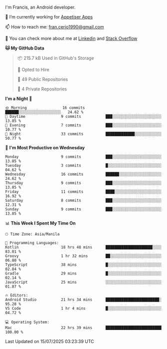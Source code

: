 
I'm Francis, an Android developer.

🔭 I’m currently working for [Appetiser Apps](http://appetiser.com.au)

📫 How to reach me: fran.cerio1990@gmail.com

👀 You can check more about me at [Linkedin](https://www.linkedin.com/in/francerio/) and [Stack Overflow](https://stackoverflow.com/users/1614267/fran-ceriu)



<!--START_SECTION:waka-->
**🐱 My GitHub Data** 

> 📦 215.7 kB Used in GitHub's Storage 
 > 
> 💼 Opted to Hire
 > 
> 📜 49 Public Repositories 
 > 
> 🔑 4 Private Repositories 
 > 
**I'm a Night 🦉** 

```text
🌞 Morning                16 commits          ██████░░░░░░░░░░░░░░░░░░░   24.62 % 
🌆 Daytime                9 commits           ███░░░░░░░░░░░░░░░░░░░░░░   13.85 % 
🌃 Evening                7 commits           ███░░░░░░░░░░░░░░░░░░░░░░   10.77 % 
🌙 Night                  33 commits          █████████████░░░░░░░░░░░░   50.77 % 
```
📅 **I'm Most Productive on Wednesday** 

```text
Monday                   9 commits           ███░░░░░░░░░░░░░░░░░░░░░░   13.85 % 
Tuesday                  3 commits           █░░░░░░░░░░░░░░░░░░░░░░░░   04.62 % 
Wednesday                16 commits          ██████░░░░░░░░░░░░░░░░░░░   24.62 % 
Thursday                 9 commits           ███░░░░░░░░░░░░░░░░░░░░░░   13.85 % 
Friday                   11 commits          ████░░░░░░░░░░░░░░░░░░░░░   16.92 % 
Saturday                 8 commits           ███░░░░░░░░░░░░░░░░░░░░░░   12.31 % 
Sunday                   9 commits           ███░░░░░░░░░░░░░░░░░░░░░░   13.85 % 
```


📊 **This Week I Spent My Time On** 

```text
🕑︎ Time Zone: Asia/Manila

💬 Programming Languages: 
Kotlin                   18 hrs 48 mins      █████████████████████░░░░   83.01 % 
Groovy                   1 hr 32 mins        ██░░░░░░░░░░░░░░░░░░░░░░░   06.80 % 
TypeScript               38 mins             █░░░░░░░░░░░░░░░░░░░░░░░░   02.84 % 
Gradle                   29 mins             █░░░░░░░░░░░░░░░░░░░░░░░░   02.14 % 
JavaScript               25 mins             ░░░░░░░░░░░░░░░░░░░░░░░░░   01.87 % 

🔥 Editors: 
Android Studio           21 hrs 34 mins      ████████████████████████░   95.28 % 
VS Code                  1 hr 4 mins         █░░░░░░░░░░░░░░░░░░░░░░░░   04.72 % 

💻 Operating System: 
Mac                      22 hrs 39 mins      █████████████████████████   100.00 % 
```


 Last Updated on 15/07/2025 03:23:39 UTC
<!--END_SECTION:waka-->
